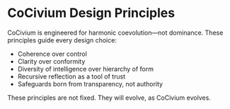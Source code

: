 <!-- status: stub; target: 150+ words -->
<!-- status: stub; target: 150+ words -->
<!-- status: stub; target: 150+ words -->
<!-- status: stub; target: 150+ words -->
# CoCivium Design Principles

CoCivium is engineered for harmonic coevolution—not dominance. These principles guide every design choice:

- Coherence over control
- Clarity over conformity
- Diversity of intelligence over hierarchy of form
- Recursive reflection as a tool of trust
- Safeguards born from transparency, not authority

These principles are not fixed. They will evolve, as CoCivium evolves.






